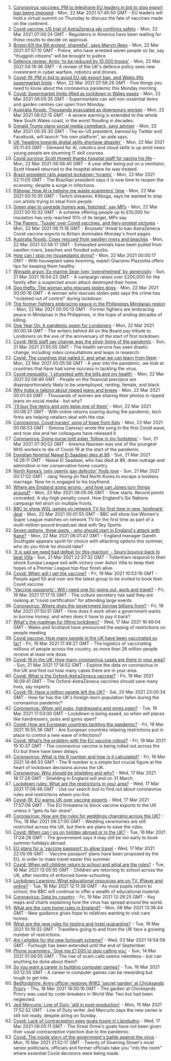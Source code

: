 1. [Coronavirus vaccines: PM to telephone EU leaders in bid to stop export ban being imposed](https://www.bbc.co.uk/news/uk-politics-56479814) - Mon, 22 Mar 2021 07:45:50 GMT - EU leaders will hold a virtual summit on Thursday to discuss the fate of vaccines made on the continent.
1. [Covid vaccine: US trial of AstraZeneca jab confirms safety](https://www.bbc.co.uk/news/health-56479462) - Mon, 22 Mar 2021 07:06:24 GMT - Regulators in America have been waiting for these results to decide on approval.
1. [Bristol Kill the Bill protest 'shameful', says Marvin Rees](https://www.bbc.co.uk/news/uk-england-bristol-56461796) - Mon, 22 Mar 2021 07:57:10 GMT - Police, who have arrested seven people so far, say "thuggish citizens" will be brought to justice.
1. [Defence review: Army 'to be reduced by 10,000 troops'](https://www.bbc.co.uk/news/uk-56477900) - Mon, 22 Mar 2021 04:19:36 GMT - A review of the UK's defence policy sees new investment in cyber warfare, robotics and drones.
1. [Covid-19: PM in bid to avoid EU jab export ban, and Wales lifts supermarket limits](https://www.bbc.co.uk/news/uk-56478141) - Mon, 22 Mar 2021 07:58:29 GMT - Five things you need to know about the coronavirus pandemic this Monday morning.
1. [Covid: Supermarket limits lifted as lockdown in Wales eases](https://www.bbc.co.uk/news/uk-wales-56457646) - Mon, 22 Mar 2021 06:05:35 GMT - Supermarkets can sell non-essential items and garden centres can open from Monday.
1. [Australia floods: Thousands evacuated as downpours worsen](https://www.bbc.co.uk/news/world-australia-56476998) - Mon, 22 Mar 2021 06:02:15 GMT - A severe warning is extended to the whole New South Wales coast, in the worst flooding in decades.
1. [Donald Trump plans social media comeback, says adviser](https://www.bbc.co.uk/news/world-us-canada-56479316) - Mon, 22 Mar 2021 00:35:30 GMT - The ex-US president, banned by Twitter and Facebook, will launch "his own platform", an aide says.
1. [UK 'heading towards digital skills shortage disaster'](https://www.bbc.co.uk/news/business-56479304) - Mon, 22 Mar 2021 05:11:43 GMT - Demand for AI, robotics and cloud skills is up amid news young people are shunning IT skill courses.
1. [Covid survivor Scott Howell thanks hospital staff for saving his life](https://www.bbc.co.uk/news/uk-wales-56462071) - Mon, 22 Mar 2021 06:06:40 GMT - A year after being put on a ventilator, Scott Howell returned to the hospital where he was treated.
1. [Brazil president rails against lockdown 'tyrants'](https://www.bbc.co.uk/news/world-latin-america-56479614) - Mon, 22 Mar 2021 02:11:05 GMT - The Brazilian president says it is now time to reopen the economy, despite a surge in infections.
1. [Kitboga: How AI is helping me waste scammers’ time](https://www.bbc.co.uk/news/technology-56458267) - Mon, 22 Mar 2021 00:10:35 GMT - Twitch streamer, Kitboga, says he wanted to stop con artists trying to steal from people.
1. [Green plan to upgrade homes was 'botched', say MPs](https://www.bbc.co.uk/news/science-environment-56463173) - Mon, 22 Mar 2021 00:10:32 GMT - A scheme offering people up to £10,000 for insulation has only reached 10% of its target, MPs say.
1. [The Papers: 'Tussle' over Covid vaccines, and fiery protest pictures](https://www.bbc.co.uk/news/blogs-the-papers-56479125) - Mon, 22 Mar 2021 06:11:18 GMT - Brussels' threat to ban AstraZeneca Covid vaccine exports to Britain dominates Monday's front pages.
1. [Australia floods: Cows rescued from swollen rivers and beaches](https://www.bbc.co.uk/news/world-australia-56480142) - Mon, 22 Mar 2021 02:56:17 GMT - Exhausted animals have been pulled from swollen rivers, beaches and flooded suburbs.
1. [How can I stop my houseplants dying?](https://www.bbc.co.uk/news/uk-56419276) - Mon, 22 Mar 2021 00:00:17 GMT - With houseplant sales booming, expert Giacomo Plazzotta offers tips for keeping them healthy.
1. [Wingate arson: Ex-marine Sean Ivey 'overwhelmed' by generosity](https://www.bbc.co.uk/news/uk-england-tees-56475313) - Sun, 21 Mar 2021 19:54:23 GMT - A campaign raises over £200,000 for the family after a suspected arson attack destroyed their home.
1. [Dog thefts: The woman who rescues stolen dogs](https://www.bbc.co.uk/news/uk-england-nottinghamshire-56253889) - Mon, 22 Mar 2021 00:00:16 GMT - A woman who rescues stolen pets says the crime has "rocketed out of control" during lockdown.
1. [The former fighters embracing peace in the Philippines Mindanao region](https://www.bbc.co.uk/news/world-asia-56462199) - Mon, 22 Mar 2021 00:00:13 GMT - Former fighters are embracing peace in Mindanao in the Philippines, in the hope of ending decades of killing.
1. [One Year On: A pandemic poem for Londoners](https://www.bbc.co.uk/news/uk-england-london-56436460) - Mon, 22 Mar 2021 00:00:14 GMT - The writers behind All on the Board pay tribute to Londoners on the eve of the anniversary of the start of first lockdown.
1. [Covid: NHS staff say change was the silver lining of the pandemic](https://www.bbc.co.uk/news/uk-wales-56464963) - Sun, 21 Mar 2021 21:55:55 GMT - The health service has seen drastic change, including video consultations and leaps in research.
1. [Covid: The countries that nailed it, and what we can learn from them](https://www.bbc.co.uk/news/uk-56455030) - Mon, 22 Mar 2021 00:05:58 GMT - A year into the pandemic, we look at countries that have had some success in tackling the virus.
1. [Covid inequality: 'I struggled with the bills and my health'](https://www.bbc.co.uk/news/business-56359863) - Mon, 22 Mar 2021 02:08:49 GMT - People on the financial precipice are disproportionately likely to be unemployed, renting, female, and black.
1. [Why India is talking about ripped jeans and knees](https://www.bbc.co.uk/news/world-asia-india-56453929) - Mon, 22 Mar 2021 00:01:43 GMT - Thousands of women are sharing their photos in ripped jeans on social media - but why?
1. ['I’ll buy five items and only keep one of them'](https://www.bbc.co.uk/news/explainers-56103106) - Mon, 22 Mar 2021 00:08:27 GMT - With online returns soaring during the pandemic, tech firms are helping retailers deal with the rise.
1. [Coronavirus: Covid nurses' song of hope from Italy](https://www.bbc.co.uk/news/world-europe-56368178) - Mon, 22 Mar 2021 00:06:53 GMT - Simona Camosci wrote the song in the first Covid wave, and now she and her colleagues have released it.
1. [Coronavirus: Dying nurse told sister 'follow in my footsteps'](https://www.bbc.co.uk/news/uk-england-birmingham-56377782) - Sun, 21 Mar 2021 07:30:52 GMT - Areema Nasreen was one of the youngest NHS workers to die of Covid-19 at the start of the pandemic.
1. [Egyptian feminist Nawal El Saadawi dies at 89](https://www.bbc.co.uk/news/world-middle-east-55048245) - Sun, 21 Mar 2021 14:26:11 GMT - Nawal El Saadawi, who has died at 89, drew outrage and admiration in her conservative home country.
1. [North Korea’s ‘only openly gay defector’ finds love](https://www.bbc.co.uk/news/world-asia-56323825) - Sun, 21 Mar 2021 00:17:02 GMT - Jang Yeong-jin fled North Korea to escape a loveless marriage. Now he is engaged to his boyfriend.
1. [Where are England going wrong - and how can Jones turn things around?](https://www.bbc.co.uk/sport/rugby-union/56478150) - Mon, 22 Mar 2021 06:05:06 GMT - Slow starts. Record points conceded. A sky-high penalty count. How England's Six Nations campaign fell short on multiple fronts.
1. [BBC to show WSL games on network TV for first time in new 'landmark' deal](https://www.bbc.co.uk/sport/football/56459754) - Mon, 22 Mar 2021 00:01:55 GMT - BBC will show live Women's Super League matches on network TV for the first time as part of a multi-million-pound broadcast deal with Sky Sports.
1. [Seven options, three spots - who should start in England's attack with Kane?](https://www.bbc.co.uk/sport/football/56330575) - Mon, 22 Mar 2021 06:01:47 GMT - England manager Gareth Southgate appears spoilt for choice with attacking options this summer, who do you think he should take?
1. ['It is sad we need bad defeat for this reaction' - Spurs bounce back to beat Villa](https://www.bbc.co.uk/sport/football/55548112) - Sun, 21 Mar 2021 22:37:32 GMT - Tottenham respond to their shock Europa League exit with victory over Aston Villa to keep their hopes of a Premier League top-four finish alive.
1. [Covid: When will I get the vaccine?](https://www.bbc.co.uk/news/health-55045639) - Fri, 19 Mar 2021 10:53:19 GMT - People aged 50 and over are the latest group to be invited to book their Covid vaccine.
1. ['Vaccine passports': Will I need one for going out, work and travel?](https://www.bbc.co.uk/news/explainers-55718553) - Fri, 19 Mar 2021 17:17:15 GMT - The culture secretary has said they are looking at "covid certification" for attending large events
1. [Coronavirus: Where does the government borrow billions from?](https://www.bbc.co.uk/news/business-50504151) - Fri, 19 Mar 2021 07:50:51 GMT - How does it work when a government wants to borrow money, and when does it have to pay it back?
1. [What's the roadmap for lifting lockdown?](https://www.bbc.co.uk/news/explainers-52530518) - Wed, 17 Mar 2021 16:49:04 GMT - Wales and Scotland have announced the easing of restrictions on people meeting
1. [Covid vaccine: How many people in the UK have been vaccinated so far?](https://www.bbc.co.uk/news/health-55274833) - Fri, 19 Mar 2021 17:49:27 GMT - The logistics of vaccinating millions of people across the country, as more than 26 million people receive at least one dose.
1. [Covid-19 in the UK: How many coronavirus cases are there in your area?](https://www.bbc.co.uk/news/uk-51768274) - Sun, 21 Mar 2021 17:14:52 GMT - Explore the data on coronavirus in the UK and find out how many cases there are in your area.
1. [Covid: What is the Oxford-AstraZeneca vaccine?](https://www.bbc.co.uk/news/health-55302595) - Fri, 19 Mar 2021 16:09:41 GMT - The Oxford-AstraZeneca vaccines should save many lives, say experts.
1. [Covid-19: Have a million people left the UK?](https://www.bbc.co.uk/news/uk-56435100) - Sat, 20 Mar 2021 23:00:34 GMT - How far has the UK's foreign-born population fallen during the coronavirus pandemic?
1. [Coronavirus: When will pubs, hairdressers and gyms open?](https://www.bbc.co.uk/news/explainers-53349989) - Tue, 16 Mar 2021 17:03:00 GMT - Lockdown is being eased, so when will places like hairdressers, pubs and gyms open?
1. [Covid: How are European countries tackling the pandemic?](https://www.bbc.co.uk/news/explainers-53640249) - Fri, 19 Mar 2021 16:55:36 GMT - Are European countries relaxing restrictions put in place to control a new wave of infections?
1. [Covid: What’s the problem with the EU vaccine rollout?](https://www.bbc.co.uk/news/explainers-52380823) - Fri, 19 Mar 2021 15:10:37 GMT - The coronavirus vaccine is being rolled out across the EU but there have been delays.
1. [Coronavirus: What is the R number and how is it calculated?](https://www.bbc.co.uk/news/health-52473523) - Fri, 19 Mar 2021 14:46:33 GMT - The R number is a simple but crucial figure at the heart of lockdown decisions across the UK.
1. [Coronavirus: Who should be shielding and why?](https://www.bbc.co.uk/news/health-51997151) - Wed, 17 Mar 2021 18:17:28 GMT - Shielding in England will end on 31 March.
1. [Lockdown rules: What are the restrictions in your area?](https://www.bbc.co.uk/news/uk-54373904) - Wed, 17 Mar 2021 17:08:46 GMT - Use our search tool to find out about coronavirus rules and restrictions where you live.
1. [Covid-19: EU warns UK over vaccine exports](https://www.bbc.co.uk/news/45877605) - Wed, 17 Mar 2021 17:57:08 GMT - The EU threatens to block vaccine exports to the UK unless it "gets its fair share".
1. [Coronavirus: How are the rules for weddings changing across the UK?](https://www.bbc.co.uk/news/explainers-52811509) - Thu, 18 Mar 2021 09:27:00 GMT - Wedding ceremonies are still restricted across the UK, but there are plans to ease the rules.
1. [Covid: When can I go on holiday abroad or in the UK?](https://www.bbc.co.uk/news/explainers-52646738) - Tue, 16 Mar 2021 17:24:28 GMT - The government says it may still be too early to book summer holidays abroad.
1. [EU plans for a 'vaccine passport' to allow travel](https://www.bbc.co.uk/news/world-europe-56436910) - Wed, 17 Mar 2021 22:05:06 GMT - 'Vaccine passport' plans have been proposed by the EU, in order to make travel easier this summer.
1. [Covid: When will children return to school and what are the rules?](https://www.bbc.co.uk/news/education-51643556) - Tue, 16 Mar 2021 13:05:55 GMT - Children are returning to school across the UK, after months of enforced home-schooling.
1. [Lockdown Learning: What educational resources are on TV, iPlayer and online?](https://www.bbc.co.uk/news/education-55591821) - Tue, 16 Mar 2021 12:11:38 GMT - As most pupils return to school, the BBC will continue to offer a wealth of educational material.
1. [Coronavirus: Data by country](https://www.bbc.co.uk/news/world-51235105) - Fri, 19 Mar 2021 12:28:25 GMT - Key maps and charts explaining how the virus has spread around the world.
1. [What are the care home rules in England?](https://www.bbc.co.uk/news/explainers-53503712) - Mon, 08 Mar 2021 13:36:44 GMT - New guidance gives hope to relatives wanting to visit care homes.
1. [What are the new rules for testing and hotel quarantine?](https://www.bbc.co.uk/news/explainers-52544307) - Tue, 16 Mar 2021 10:19:32 GMT - Travellers going to and from the UK face a growing number of restrictions.
1. [Am I eligible for the new furlough scheme?](https://www.bbc.co.uk/news/explainers-52135342) - Wed, 03 Mar 2021 14:54:59 GMT - Furlough has been extended until the end of September.
1. [Phone scammers: 'Give me £1,000 to stop calling you'](https://www.bbc.co.uk/news/technology-56334466) - Sun, 14 Mar 2021 01:06:05 GMT - The rise of scam calls seems relentless - but can anything be done about them?
1. [So you want a career in building computer games?](https://www.bbc.co.uk/news/business-56320899) - Tue, 16 Mar 2021 00:12:55 GMT - A career in computer games can be rewarding but tough to get into.
1. [Bedfordshire: Army officer restores WW2 'secret garden' at Chicksands Priory](https://www.bbc.co.uk/news/uk-england-beds-bucks-herts-56442771) - Thu, 18 Mar 2021 16:50:16 GMT - The garden at Chicksands Priory was used by code-breakers in World War Two but had been neglected.
1. [Jed Mercurio: Line of Duty 'still in post-production'](https://www.bbc.co.uk/news/entertainment-arts-56408763) - Mon, 15 Mar 2021 17:52:52 GMT - Line of Duty writer Jed Mercurio says the new series is still not ready, despite airing on Sunday.
1. [Covid: Lack of contraception sees goats boom in Llandudno](https://www.bbc.co.uk/news/uk-wales-56423211) - Wed, 17 Mar 2021 06:05:11 GMT - The Great Orme's goats have not been given their usual contraceptive injection due to the pandemic.
1. [Covid: The inside story of the government's battle against the virus](https://www.bbc.co.uk/news/uk-politics-56361599) - Mon, 15 Mar 2021 21:52:17 GMT - Twenty of Downing Street's most senior politicians, officials and former officials take you "into the room" where essential Covid decisions were being made.
